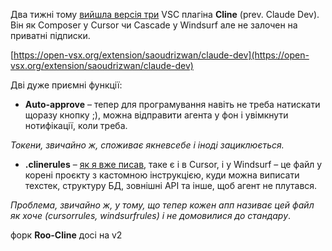 <!--
date: 2025-01-04T13:58:12
-->

Два тижні тому [вийшла версія три](https://github.com/cline/cline/releases/tag/v3.0.0)  VSC плагіна **Cline**  (prev. Claude Dev). Він як Composer у Cursor чи Cascade у Windsurf але не залочен на приватні підписки. 

[https://open-vsx.org/extension/saoudrizwan/claude-dev](https://open-vsx.org/extension/saoudrizwan/claude-dev) 

Дві дуже приємні функції:

-   **Auto-approve**  – тепер для програмування навіть не треба натискати щоразу кнопку ;), можна відправити агента у фон і увімкнути нотифікації, коли треба. 

_Токени, звичайно ж, споживає якневсебе і іноді зациклюється._ 

-  **.clinerules**  – [як я вже писав](https://t.me/llms4coding/109), таке є і в Cursor, і у Windsurf – це файл у корені проєкту з кастомною інструкцією, куди можна виписати техстек, структуру БД, зовнішні API та інше, щоб агент не плутався.

_Проблема, звичайно ж, у тому, що тепер кожен апп називає цей файл як хоче (cursorrules, windsurfrules) і не домовилися до стандару_.

форк **Roo-Cline**  досі на v2